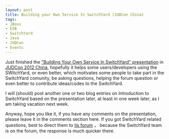 ```yaml
--- 
layout: post
title: Building your Own Service In SwitchYard (JUDCon China)
tags: 
- JBoss
- ESB
- SwitchYard
- Java
- JUDCon
- Events
---
```


Just finished the ["Building Your Own Service In SwitchYard" presentation](http://jeff.familyyu.net/presentations/intro-to-switchyard.html) in [JUDCon 2012 China](http://www.jboss.org/events/JUDCon/2012/china), hopefully it helps some users/developers using the SWitchYard, or even better, which motivates some people to take part in the SwitchYard comunity, be asking questions, helping the forum question or even better to contribute ideas/codes to the SwitchYard.

I will (should) post another one or two blog entries on Introduction to SwitchYard based on the presentation later, at least in one week later, as I am taking vacation next week.

Anyway, hope you like it, if you have any comments on the presentation, please leave it in the comments section here. If you got SwitchYard related questions, best to direct them to [its forum](https://community.jboss.org/en/switchyard?view=discussions) ， because the SwitchYard team is on the forum, the response is much quicker there.




